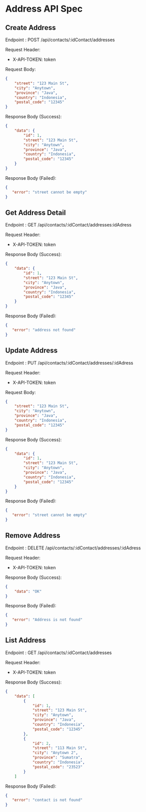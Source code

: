 # Address API Spec

## Create Address

Endpoint : POST /api/contacts/:idContact/addresses

Request Header:
- X-API-TOKEN: token

Request Body:
```json
{
    "street": "123 Main St",
    "city": "Anytown",
    "province": "Java",
    "country": "Indonesia",
    "postal_code": "12345"
}
```

Response Body (Success):
```json
{
    "data": {
        "id": 1, 
        "street": "123 Main St",
        "city": "Anytown",
        "province": "Java",
        "country": "Indonesia",
        "postal_code": "12345"    
    }
}
```
Response Body (Failed):
```json
{
   "error": "street cannot be empty" 
}
```

## Get Address Detail

Endpoint : GET /api/contacts/:idContact/addresses:idAdress

Request Header:
- X-API-TOKEN: token

Response Body (Success):
```json
{
    "data": {
        "id": 1, 
        "street": "123 Main St",
        "city": "Anytown",
        "province": "Java",
        "country": "Indonesia",
        "postal_code": "12345"    
    }
}
```
Response Body (Failed):
```json
{
   "error": "address not found" 
}
```

## Update Address

Endpoint : PUT /api/contacts/:idContact/addresses/:idAdress

Request Header:
- X-API-TOKEN: token

Request Body:
```json
{
    "street": "123 Main St",
    "city": "Anytown",
    "province": "Java",
    "country": "Indonesia",
    "postal_code": "12345"
}
```

Response Body (Success):
```json
{
    "data": {
        "id": 1, 
        "street": "123 Main St",
        "city": "Anytown",
        "province": "Java",
        "country": "Indonesia",
        "postal_code": "12345"    
    }
}
```
Response Body (Failed):
```json
{
   "error": "street cannot be empty" 
}
```

## Remove Address

Endpoint : DELETE /api/contacts/:idContact/addresses/:idAdress

Request Header:
- X-API-TOKEN: token


Response Body (Success):
```json
{
    "data": "OK"
}
```
Response Body (Failed):
```json
{
   "error": "Address is not found" 
}
```

## List Address
Endpoint : GET /api/contacts/:idContact/addresses

Request Header:
- X-API-TOKEN: token

Response Body (Success):
```json
{
    "data": [
        {
            "id": 1, 
            "street": "123 Main St",
            "city": "Anytown",
            "province": "Java",
            "country": "Indonesia",
            "postal_code": "12345"    
        },
        {
            "id": 2, 
            "street": "113 Main St",
            "city": "Anytown 2",
            "province": "Sumatra",
            "country": "Indonesia",
            "postal_code": "23523"    
        }
    ]
```

Response Body (Failed):
```json
{
   "error": "contact is not found" 
}
```
